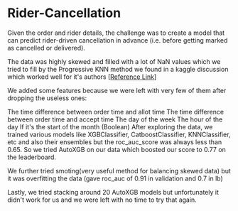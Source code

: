 # Rider-Cancellation
Given the order and rider details, the challenge was to create a model that can predict rider-driven cancellation in advance (i.e. before getting marked as cancelled or delivered).

The data was highly skewed and filled with a lot of NaN values which we tried to fill by the Progressive KNN method we found in a kaggle discussion which worked well for it's authors [[Reference Link](https://www.kaggle.com/c/now-you-are-playing-with-power/discussion/300903)]

We added some features because we were left with very few of them after dropping the useless ones:

The time difference between order time and allot time
The time difference between order time and accept time
The day of the week
The hour of the day
If it's the start of the month (Boolean)
After exploring the data, we trained various models like XGBClassifier, CatboostClassifier, KNNClassifier, etc and also their ensembles but the roc_auc_score was always less than 0.65. So we tried AutoXGB on our data which boosted our score to 0.77 on the leaderboard.

We further tried smoting(very useful method for balancing skewed data) but it was overfitting the data (gave roc_auc of 0.91 in validation and 0.7 in lb)

Lastly, we tried stacking around 20 AutoXGB models but unfortunately it didn't work for us and we were left with no time to try that again.

